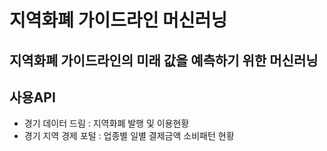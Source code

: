 # 지역화폐 가이드라인 머신러닝
## 지역화폐 가이드라인의 미래 값을 예측하기 위한 머신러닝

## 사용API
<ul>
 <li>경기 데이터 드림 : 지역화폐 발행 및 이용현황</li>
 <li>경기 지역 경제 포털 : 업종별 일별 결제금액 소비패턴 현황</li>
</ul>
